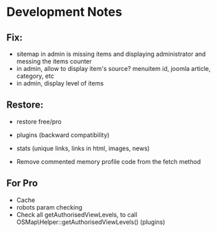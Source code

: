 # Development Notes

## Fix:


* sitemap in admin is missing items and displaying administrator and messing the items counter
* in admin, allow to display item's source? menuitem id, joomla article, category, etc
* in admin, display level of items

## Restore:

* restore free/pro
* plugins (backward compatibility)

* stats (unique links, links in html, images, news)

* Remove commented memory profile code from the fetch method

## For Pro

* Cache
* robots param checking
* Check all getAuthorisedViewLevels, to call OSMap\Helper::getAuthorisedViewLevels() (plugins)
